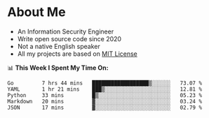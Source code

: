 # About Me

- An Information Security Engineer
- Write open source code since 2020
- Not a native English speaker
- All my projects are based on [MIT License](https://opensource.org/licenses/MIT)

📊 **This Week I Spent My Time On:**
<!--START_SECTION:waka-->
```text
Go         7 hrs 44 mins   ██████████████████▒░░░░░░   73.07 % 
YAML       1 hr 21 mins    ███▒░░░░░░░░░░░░░░░░░░░░░   12.81 % 
Python     33 mins         █▒░░░░░░░░░░░░░░░░░░░░░░░   05.23 % 
Markdown   20 mins         ▓░░░░░░░░░░░░░░░░░░░░░░░░   03.24 % 
JSON       17 mins         ▓░░░░░░░░░░░░░░░░░░░░░░░░   02.79 % 
```
<!--END_SECTION:waka-->

